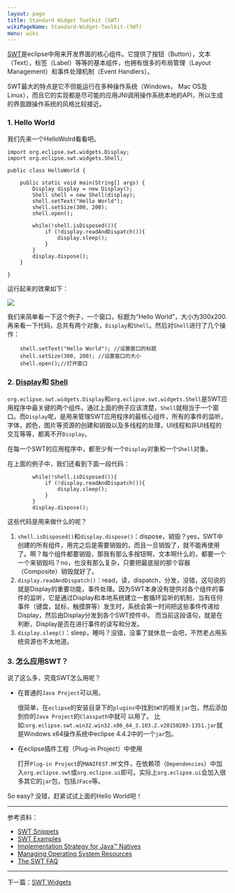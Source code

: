 ```yaml
---
layout: page
title: Standard Widget Toolkit (SWT)
wikiPageName: Standard-Widget-Toolkit-(SWT)
menu: wiki
---
```


[SWT](http://www.eclipse.org/swt)是eclipse中用来开发界面的核心组件。它提供了按钮（Button），文本（Text），标签（Label）等等的基本组件，也拥有很多的布局管理（Layout Management）和事件处理机制（Event Handlers）。

SWT最大的特点是它不但能运行在多种操作系统（Windows， Mac OS及Linux），而且它的实现都是尽可能的应用JNI调用操作系统本地的API，所以生成的界面跟操作系统的风格比较接近。

### 1. Hello World
我们先来一个HelloWolrd看看吧。


    import org.eclipse.swt.widgets.Display;
    import org.eclipse.swt.widgets.Shell;

    public class HelloWorld {
    
    	public static void main(String[] args) {
            Display display = new Display();
            Shell shell = new Shell(display);
	        shell.setText("Hello World");
	        shell.setSize(300, 200);
	        shell.open();
		
	        while(!shell.isDisposed()){
	            if (!display.readAndDispatch()){
		            display.sleep();
		        }
	        }
	        display.dispose();
        }

    }


运行起来的效果如下：

![]({{site.baseurl}}/wiki/images/image_swt_helloworld.png)

我们来简单看一下这个例子，一个窗口，标题为“Hello World”，大小为300x200.
再来看一下代码，总共有两个对象，`Display`和`Shell`。然后对`Shell`进行了几个操作：

        shell.setText("Hello World"); //设置窗口的标题
        shell.setSize(300, 200); //设置窗口的大小
        shell.open();//打开窗口


### 2. [Display]({{site.baseurl}}/wiki/Display-Tutorial)和 [Shell]({{site.baseurl}}/wiki/Shell-Tutorial.html)

`org.eclipse.swt.widgets.Display`和`org.eclipse.swt.widgets.Shell`是SWT应用程序中最关键的两个组件。通过上面的例子应该清楚，`Shell`就相当于一个窗口。而`Display`呢，是用来管理SWT应用程序的最核心组件，所有的事件的监听，字体，颜色，图片等资源的创建和销毁以及多线程的处理，UI线程和非UI线程的交互等等，都离不开`Display`。

在每一个SWT的应用程序中，都至少有一个`Display`对象和一个`Shell`对象。

在上面的例子中，我们还看到下面一段代码：

	        while(!shell.isDisposed()){
	            if (!display.readAndDispatch()){
		            display.sleep();
		        }
	        }
	        display.dispose();
   
这些代码是用来做什么的呢？

1. `shell.isDisposed()`和`display.dispose()`：dispose，销毁？yes，SWT中创建的所有组件，用完之后是需要销毁的，而且一旦销毁了，就不能再使用了。啊？每个组件都要销毁，那我有那么多按钮啊，文本啊什么的，都要一个一个来销毁吗？no，也没有那么复杂，只要把最底层的那个容器（Composite）销毁就好了。
2. `display.readAndDispatch()`：read，读，dispatch，分发，没错，这句说的就是Display的重要功能，事件处理。因为SWT本身没有提供对各个组件的事件的监听，它是通过Display和本地系统建立一套循环监听的机制，当有任何事件（键盘，鼠标，触摸屏等）发生时，系统会第一时间把这些事件传递给Display，然后由Display分发到各个SWT控件中。
而当前这段语句，就是在判断，Display是否在进行事件的读写和分发。
3. `display.sleep()`：sleep，睡吗？没错，没事了就休息一会吧，不然老占用系统资源也不太地道。

### 3. 怎么应用SWT？

说了这么多，究竟SWT怎么用呢？

* 在普通的`Java Project`可以用。

    很简单，在`eclipse`的安装目录下的`plugins`中找到`SWT`的相关`jar`包，然后添加到你的`Java Project`的`Classpath`中就可   以用了。
    比如:`org.eclipse.swt.win32.win32.x86_64_3.103.2.v20150203-1351.jar`就是Windows x64操作系统中eclipse 4.4.2中的一个`jar`包。

*  在eclipse插件工程（Plug-in Project）中使用

    打开`Plug-in Project`的`MANIFEST.MF`文件，在依赖项（`Dependencies`）中加入`org.eclipse.swt`或`org.eclipse.ui`即可。实际上`org.eclipse.ui`会加入很多其它的`jar`包，包括`JFace`等。

So easy? 没错，赶紧试试上面的Hello World吧！

***

参考资料：

* [SWT Snippets](http://www.eclipse.org/swt/snippets/)
* [SWT Examples](http://www.eclipse.org/swt/examples.php)
* [Implementation Strategy for Java™ Natives](http://www.eclipse.org/articles/Article-SWT-Design-1/SWT-Design-1.html)
* [Managing Operating System Resources](http://www.eclipse.org/articles/swt-design-2/swt-design-2.html)
* [The SWT FAQ](https://www.eclipse.org/swt/faq.php)

***

下一篇：[SWT Widgets]({{site.baseurl}}/wiki/SWT-Widgets.html)
